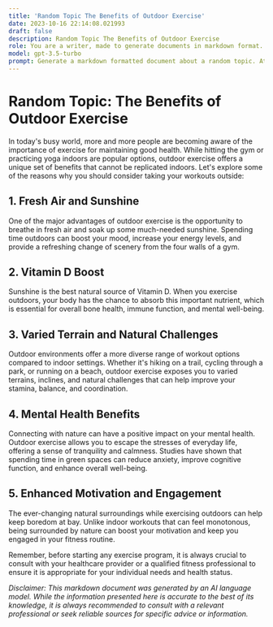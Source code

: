 ```yaml
---
title: 'Random Topic The Benefits of Outdoor Exercise'
date: 2023-10-16 22:14:08.021993
draft: false
description: Random Topic The Benefits of Outdoor Exercise
role: You are a writer, made to generate documents in markdown format. It is very important that all of the documents you generate are in valid markdown format.
model: gpt-3.5-turbo
prompt: Generate a markdown formatted document about a random topic. At the bottom, include a disclaimer explaining that the document was generated by you. The first line of the document should be the title. Make sure that the entire document is in proper markdown format, using a mix of various tags to make the document visually appealing.
---
```


# Random Topic: The Benefits of Outdoor Exercise

In today's busy world, more and more people are becoming aware of the importance of exercise for maintaining good health. While hitting the gym or practicing yoga indoors are popular options, outdoor exercise offers a unique set of benefits that cannot be replicated indoors. Let's explore some of the reasons why you should consider taking your workouts outside:

## 1. Fresh Air and Sunshine

One of the major advantages of outdoor exercise is the opportunity to breathe in fresh air and soak up some much-needed sunshine. Spending time outdoors can boost your mood, increase your energy levels, and provide a refreshing change of scenery from the four walls of a gym.

## 2. Vitamin D Boost

Sunshine is the best natural source of Vitamin D. When you exercise outdoors, your body has the chance to absorb this important nutrient, which is essential for overall bone health, immune function, and mental well-being.

## 3. Varied Terrain and Natural Challenges

Outdoor environments offer a more diverse range of workout options compared to indoor settings. Whether it's hiking on a trail, cycling through a park, or running on a beach, outdoor exercise exposes you to varied terrains, inclines, and natural challenges that can help improve your stamina, balance, and coordination.

## 4. Mental Health Benefits

Connecting with nature can have a positive impact on your mental health. Outdoor exercise allows you to escape the stresses of everyday life, offering a sense of tranquility and calmness. Studies have shown that spending time in green spaces can reduce anxiety, improve cognitive function, and enhance overall well-being.

## 5. Enhanced Motivation and Engagement

The ever-changing natural surroundings while exercising outdoors can help keep boredom at bay. Unlike indoor workouts that can feel monotonous, being surrounded by nature can boost your motivation and keep you engaged in your fitness routine.

Remember, before starting any exercise program, it is always crucial to consult with your healthcare provider or a qualified fitness professional to ensure it is appropriate for your individual needs and health status.

_Disclaimer: This markdown document was generated by an AI language model. While the information presented here is accurate to the best of its knowledge, it is always recommended to consult with a relevant professional or seek reliable sources for specific advice or information._